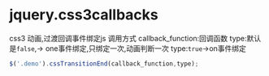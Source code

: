 # jquery.css3callbacks
css3 动画,过渡回调事件绑定js
调用方式
callback_function:回调函数
type:默认是`false`,-> one事件绑定,只绑定一次,动画判断一次
type:`true`->on事件绑定

```javascript
$('.demo').cssTransitionEnd(callback_function,type);
```
